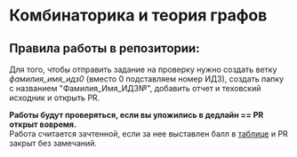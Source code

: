 # Комбинаторика и теория графов
## Правила работы в репозитории:
Для того, чтобы отправить задание на проверку нужно создать ветку *фамилия_имя_идз0* (вместо 0 подставляем номер ИДЗ), создать папку с названием "Фамилия_Имя_ИДЗ№", добавить отчет и теховский исходник и открыть PR.

**Работы будут проверяться, если вы уложились в дедлайн == PR открыт вовремя.**\
Работа считается зачтенной, если за нее выставлен балл в [таблице](https://docs.google.com/spreadsheets/d/1K8WkEV4PB3G2umx3vAetnIQM2ZNC1Zoi6BjRuWBU28o/edit?usp=sharing) и PR закрыт без замечаний.
